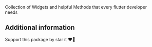 
Collection of Widgets and helpful Methods that every flutter developer needs

## Additional information
Support this package by star it :heart_on_fire: